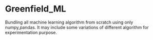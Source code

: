 # Greenfield_ML
Bundling all machine learning algorithm from scratch using only numpy,pandas. It may include some variations of different algorithm for experimentation purpose.
